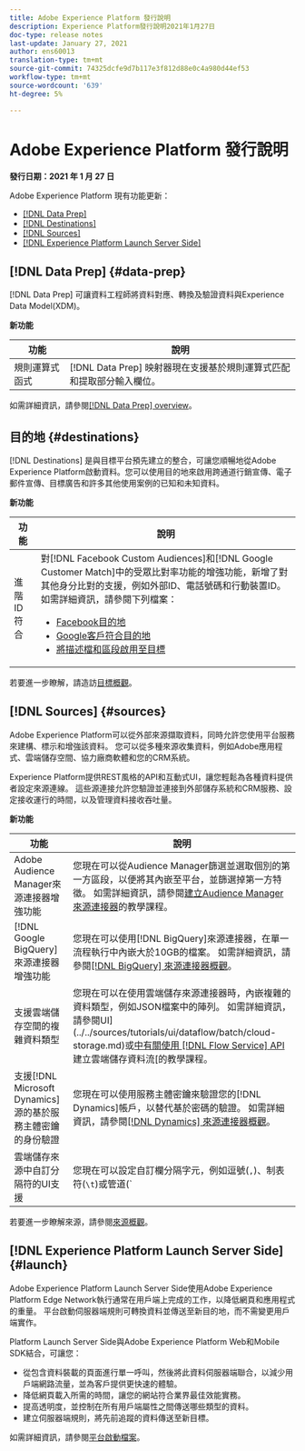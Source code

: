 ```yaml
---
title: Adobe Experience Platform 發行說明
description: Experience Platform發行說明2021年1月27日
doc-type: release notes
last-update: January 27, 2021
author: ens60013
translation-type: tm+mt
source-git-commit: 74325dcfe9d7b117e3f812d88e0c4a980d44ef53
workflow-type: tm+mt
source-wordcount: '639'
ht-degree: 5%

---
```



# Adobe Experience Platform 發行說明

**發行日期：2021 年 1 月 27 日**

Adobe Experience Platform 現有功能更新：

- [[!DNL Data Prep]](#data-prep)
- [[!DNL Destinations]](#destinations)
- [[!DNL Sources]](#sources)
- [[!DNL Experience Platform Launch Server Side]](#launch)

## [!DNL Data Prep] {#data-prep}

[!DNL Data Prep] 可讓資料工程師將資料對應、轉換及驗證資料與Experience Data Model(XDM)。

**新功能**

| 功能 | 說明 |
| ------- | ----------- |
| 規則運算式函式 | [!DNL Data Prep] 映射器現在支援基於規則運算式匹配和提取部分輸入欄位。 |

如需詳細資訊，請參閱[[!DNL Data Prep] overview](../../data-prep/home.md)。

## 目的地 {#destinations}

[!DNL Destinations] 是與目標平台預先建立的整合，可讓您順暢地從Adobe Experience Platform啟動資料。您可以使用目的地來啟用跨通道行銷宣傳、電子郵件宣傳、目標廣告和許多其他使用案例的已知和未知資料。

**新功能**

| 功能 | 說明 |
| ------- | ----------- |
| 進階ID符合 | 對[!DNL Facebook Custom Audiences]和[!DNL Google Customer Match]中的受眾比對率功能的增強功能，新增了對其他身分比對的支援，例如外部ID、電話號碼和行動裝置ID。 如需詳細資訊，請參閱下列檔案： <ul><li>[Facebook目的地](../../destinations/catalog/social/facebook.md)</li><li>[Google客戶符合目的地](../../destinations/catalog/advertising/google-customer-match.md)</li><li>[將描述檔和區段啟用至目標](../../destinations/ui/activate-destinations.md)</li></ul> |

若要進一步瞭解，請造訪[目標概觀](../../destinations/home.md)。

## [!DNL Sources] {#sources}

Adobe Experience Platform可以從外部來源擷取資料，同時允許您使用平台服務來建構、標示和增強該資料。 您可以從多種來源收集資料，例如Adobe應用程式、雲端儲存空間、協力廠商軟體和您的CRM系統。

Experience Platform提供REST風格的API和互動式UI，讓您輕鬆為各種資料提供者設定來源連線。 這些源連接允許您驗證並連接到外部儲存系統和CRM服務、設定接收運行的時間，以及管理資料接收吞吐量。

**新功能**

| 功能 | 說明 |
| ------- | ----------- |
| Adobe Audience Manager來源連接器增強功能 | 您現在可以從Audience Manager篩選並選取個別的第一方區段，以便將其內嵌至平台，並篩選掉第一方特徵。 如需詳細資訊，請參閱[建立Audience Manager來源連接器](../../sources/tutorials/ui/create/adobe-applications/audience-manager.md)的教學課程。 |
| [!DNL Google BigQuery] 來源連接器增強功能 | 您現在可以使用[!DNL BigQuery]來源連接器，在單一流程執行中內嵌大於10GB的檔案。 如需詳細資訊，請參閱[[!DNL BigQuery] 來源連接器概觀](../../sources/connectors/databases/bigquery.md)。 |
| 支援雲端儲存空間的複雜資料類型 | 您現在可以在使用雲端儲存來源連接器時，內嵌複雜的資料類型，例如JSON檔案中的陣列。 如需詳細資訊，請參閱UI](../../sources/tutorials/ui/dataflow/batch/cloud-storage.md)或[中有關使用 [!DNL Flow Service] API](../../sources/tutorials/api/collect/cloud-storage.md)建立雲端儲存資料流[的教學課程。 |
| 支援[!DNL Microsoft Dynamics]源的基於服務主體密鑰的身份驗證 | 您現在可以使用服務主體密鑰來驗證您的[!DNL Dynamics]帳戶，以替代基於密碼的驗證。 如需詳細資訊，請參閱[[!DNL Dynamics] 來源連接器概觀](../../sources/connectors/crm/ms-dynamics.md)。 |
| 雲端儲存來源中自訂分隔符的UI支援 | 您現在可以設定自訂欄分隔字元，例如逗號(`,`)、制表符(`\t`)或管道(`|`)，以收集UI的分隔檔案。 如需詳細資訊，請參閱[使用雲端儲存來源連接器建立資料流的教學課程。](../../sources/tutorials/ui/dataflow/batch/cloud-storage.md) |

若要進一步瞭解來源，請參閱[來源概觀](../../sources/home.md)。

## [!DNL Experience Platform Launch Server Side] {#launch}

Adobe Experience Platform Launch Server Side使用Adobe Experience Platform Edge Network執行通常在用戶端上完成的工作，以降低網頁和應用程式的重量。 平台啟動伺服器端規則可轉換資料並傳送至新目的地，而不需變更用戶端實作。

Platform Launch Server Side與Adobe Experience Platform Web和Mobile SDK結合，可讓您：

- 從包含資料裝載的頁面進行單一呼叫，然後將此資料伺服器端聯合，以減少用戶端網路流量，並為客戶提供更快速的體驗。
- 降低網頁載入所需的時間，讓您的網站符合業界最佳效能實務。
- 提高透明度，並控制在所有用戶端屬性之間傳送哪些類型的資料。
- 建立伺服器端規則，將先前追蹤的資料傳送至新目標。

如需詳細資訊，請參閱[平台啟動檔案](https://experienceleague.adobe.com/docs/launch/using/server-side-info/server-side-overview.html?lang=en)。
